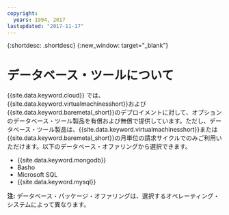 ```yaml
---
copyright:
  years: 1994, 2017
lastupdated: "2017-11-17"
---
```


{:shortdesc: .shortdesc}
{:new_window: target="_blank"}

# データベース・ツールについて

{{site.data.keyword.cloud}} では、{{site.data.keyword.virtualmachinesshort}}および{{site.data.keyword.baremetal_short}}のデプロイメントに対して、オプションのデータベース・ツール製品を有償および無償で提供しています。ただし、データベース・ツール製品は、{{site.data.keyword.virtualmachinesshort}}または{{site.data.keyword.baremetal_short}}の月単位の請求サイクルでのみご利用いただけます。以下のデータベース・オファリングから選択できます。

* {{site.data.keyword.mongodb}}
* Basho
* Microsoft SQL
* {{site.data.keyword.mysql}}

**注:** データベース・パッケージ・オファリングは、選択するオペレーティング・システムによって異なります。


